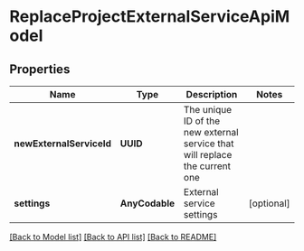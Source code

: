 # ReplaceProjectExternalServiceApiModel

## Properties
Name | Type | Description | Notes
------------ | ------------- | ------------- | -------------
**newExternalServiceId** | **UUID** | The unique ID of the new external service that will replace the current one | 
**settings** | **AnyCodable** | External service settings | [optional] 

[[Back to Model list]](../README.md#documentation-for-models) [[Back to API list]](../README.md#documentation-for-api-endpoints) [[Back to README]](../README.md)


